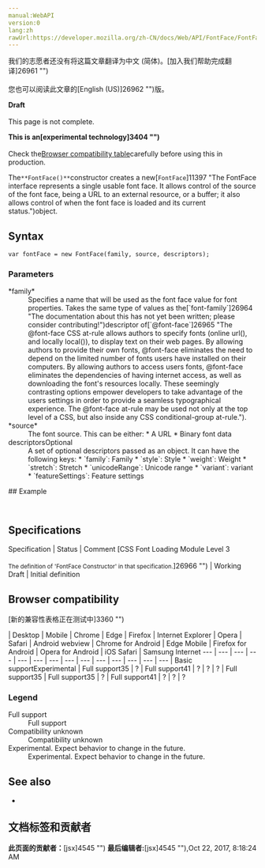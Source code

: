 ```yaml
---
manual:WebAPI
version:0
lang:zh
rawUrl:https://developer.mozilla.org/zh-CN/docs/Web/API/FontFace/FontFace
---
```




<bdi>我们的志愿者还没有将这篇文章翻译为<bdi>中文 (简体)</bdi>。[加入我们帮助完成翻译]26961 "")<br></br>您也可以阅读此文章的[English (US)]26962 "")版。</bdi>






**Draft**<br></br>This page is not complete.




**This is an[experimental technology]3404 "")**<br></br>Check the[Browser compatibility table](%11316#Browser_compatibility "")carefully before using this in production.





The`**FontFace()**`constructor creates a new[`FontFace`]11397 "The FontFace interface represents a single usable font face. It allows control of the source of the font face, being a URL to an external resource, or a buffer; it also allows control of when the font face is loaded and its current status.")object.


## Syntax<a name="Syntax"></a>

```
var fontFace = new FontFace(family, source, descriptors);
```

### Parameters<a name="Parameters"></a>
<dl><dt id=''>*family*</dt><dd>Specifies a name that will be used as the font face value for font properties. Takes the same type of values as the[`font-family`]26964 "The documentation about this has not yet been written; please consider contributing!")descriptor of[`@font-face`]26965 "The @font-face CSS at-rule allows authors to specify fonts (online url(), and locally local()), to display text on their web pages. By allowing authors to provide their own fonts, @font-face eliminates the need to depend on the limited number of fonts users have installed on their computers. By allowing authors to access users fonts, @font-face eliminates the dependencies of having internet access, as well as downloading the font's resources locally. These seemingly contrasting options empower developers to take advantage of the users settings in order to provide a seamless typographical experience. The @font-face at-rule may be used not only at the top level of a CSS, but also inside any CSS conditional-group at-rule.").</dd><dt id=''>*source*</dt><dd>The font source. This can be either:
* A URL
* Binary font data
</dd><dt id=''>descriptorsOptional</dt><dd>A set of optional descriptors passed as an object. It can have the following keys:
* `family`: Family
* `style`: Style
* `weight`: Weight
* `stretch`: Stretch
* `unicodeRange`: Unicode range
* `variant`: variant
* `featureSettings`: Feature settings
</dd></dl>
## Example<a name="Example"></a>

```
 
```

## Specifications<a name="Specifications"></a>

Specification | Status | Comment 
[CSS Font Loading Module Level 3<br></br><small>The definition of &#39;FontFace Constructor&#39; in that specification.</small>]26966 "") | Working Draft | Initial definition 


## Browser compatibility<a name="Browser_compatibility"></a>
[新的兼容性表格正在测试中<i></i>]3360 "")

 | <abbr>Desktop<i></i></abbr> | <abbr>Mobile<i></i></abbr> 
 | <abbr>Chrome<i></i></abbr> | <abbr>Edge<i></i></abbr> | <abbr>Firefox<i></i></abbr> | <abbr>Internet Explorer<i></i></abbr> | <abbr>Opera<i></i></abbr> | <abbr>Safari<i></i></abbr> | <abbr>Android webview<i></i></abbr> | <abbr>Chrome for Android<i></i></abbr> | <abbr>Edge Mobile<i></i></abbr> | <abbr>Firefox for Android<i></i></abbr> | <abbr>Opera for Android<i></i></abbr> | <abbr>iOS Safari<i></i></abbr> | <abbr>Samsung Internet<i></i></abbr> 
 ---  |  ---  |  ---  |  ---  |  ---  |  ---  |  ---  |  ---  |  ---  |  ---  |  ---  |  ---  |  ---  |  ---  | 
Basic support<abbr>Experimental<i></i></abbr> | <abbr>Full support</abbr>35 | <abbr>?</abbr> | <abbr>Full support</abbr>41 | <abbr>?</abbr> | <abbr>?</abbr> | <abbr>?</abbr> | <abbr>Full support</abbr>35 | <abbr>Full support</abbr>35 | <abbr>?</abbr> | <abbr>Full support</abbr>41 | <abbr>?</abbr> | <abbr>?</abbr> | <abbr>?</abbr> 


### Legend<a name="Legend"></a>
<dl><dt id=''><abbr>Full support</abbr></dt><dd>Full support</dd><dt id=''><abbr>Compatibility unknown</abbr></dt><dd>Compatibility unknown</dd><dt id=''><abbr>Experimental. Expect behavior to change in the future.<i></i></abbr></dt><dd>Experimental. Expect behavior to change in the future.</dd></dl>

## See also<a name="See_also"></a>

* 



## 文档标签和贡献者
**此页面的贡献者：**[jsx]4545 "")
**最后编辑者:**[jsx]4545 ""),<time>Oct 22, 2017, 8:18:24 AM</time>


